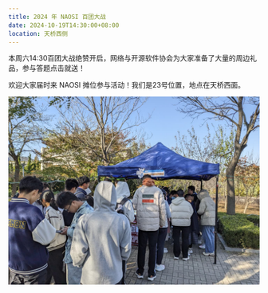 ```yaml
---
title: 2024 年 NAOSI 百团大战
date: 2024-10-19T14:30:00+08:00
location: 天桥西侧
---
```


本周六14:30百团大战绝赞开启，网络与开源软件协会为大家准备了大量的周边礼品，参与答题点击就送！

欢迎大家届时来 NAOSI 摊位参与活动！我们是23号位置，地点在天桥西面。

![](../../images/recruit2024.jpg)

